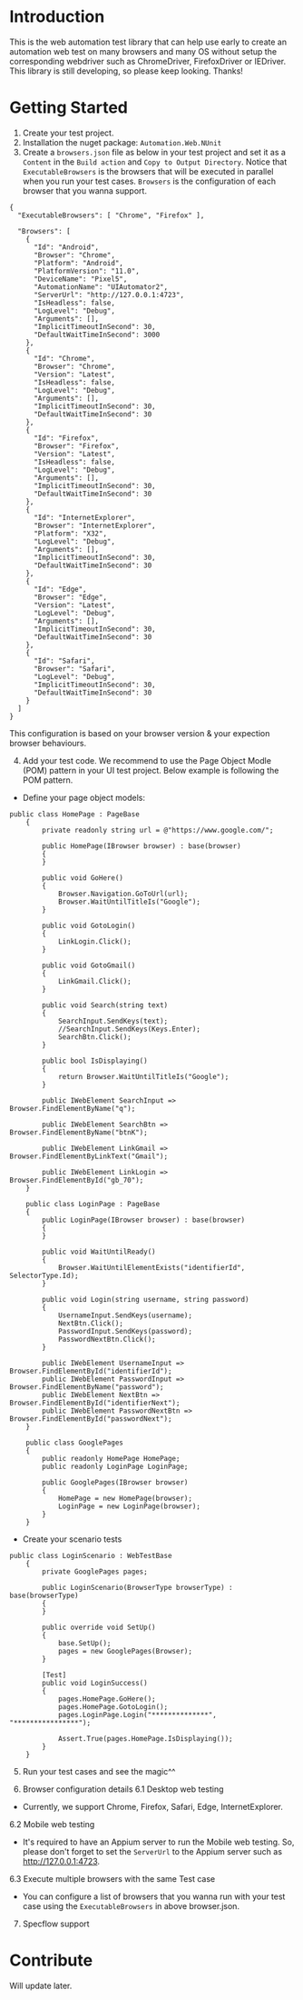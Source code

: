 # Introduction 
This is the web automation test library that can help use early to create an automation web test on many browsers and many OS without setup the corresponding webdriver such as ChromeDriver, FirefoxDriver or IEDriver.
This library is still developing, so please keep looking. Thanks!
# Getting Started
1. Create your test project.
2. Installation the nuget package: `Automation.Web.NUnit`
3. Create a `browsers.json` file as below in your test project and set it as a `Content` in the `Build action` and `Copy to Output Directory`.
Notice that 
	`ExecutableBrowsers` is the browsers that will be executed in parallel when you run your test cases.
	`Browsers` is the configuration of each browser that you wanna support.
```
{
  "ExecutableBrowsers": [ "Chrome", "Firefox" ],

  "Browsers": [
    {
      "Id": "Android",
      "Browser": "Chrome",
      "Platform": "Android",
      "PlatformVersion": "11.0",
      "DeviceName": "Pixel5",
      "AutomationName": "UIAutomator2",
      "ServerUrl": "http://127.0.0.1:4723",
      "IsHeadless": false,
      "LogLevel": "Debug",
      "Arguments": [],
      "ImplicitTimeoutInSecond": 30,
      "DefaultWaitTimeInSecond": 3000
    },
    {
      "Id": "Chrome",
      "Browser": "Chrome",
      "Version": "Latest",
      "IsHeadless": false,
      "LogLevel": "Debug",
      "Arguments": [],
      "ImplicitTimeoutInSecond": 30,
      "DefaultWaitTimeInSecond": 30
    },
    {
      "Id": "Firefox",
      "Browser": "Firefox",
      "Version": "Latest",
      "IsHeadless": false,
      "LogLevel": "Debug",
      "Arguments": [],
      "ImplicitTimeoutInSecond": 30,
      "DefaultWaitTimeInSecond": 30
    },
    {
      "Id": "InternetExplorer",
      "Browser": "InternetExplorer",
      "Platform": "X32",
      "LogLevel": "Debug",
      "Arguments": [],
      "ImplicitTimeoutInSecond": 30,
      "DefaultWaitTimeInSecond": 30
    },
    {
      "Id": "Edge",
      "Browser": "Edge",
      "Version": "Latest",
      "LogLevel": "Debug",
      "Arguments": [],
      "ImplicitTimeoutInSecond": 30,
      "DefaultWaitTimeInSecond": 30
    },
    {
      "Id": "Safari",
      "Browser": "Safari",
      "LogLevel": "Debug",
      "ImplicitTimeoutInSecond": 30,
      "DefaultWaitTimeInSecond": 30
    }
  ]
}
```
This configuration is based on your browser version & your expection browser behaviours.

4. Add your test code. 
We recommend to use the Page Object Modle (POM) pattern in your UI test project. 
Below example is following the POM pattern.
- Define your page object models:
```
public class HomePage : PageBase
    {
        private readonly string url = @"https://www.google.com/";

        public HomePage(IBrowser browser) : base(browser)
        {
        }

        public void GoHere()
        {
            Browser.Navigation.GoToUrl(url);
            Browser.WaitUntilTitleIs("Google");
        }

        public void GotoLogin()
        {
            LinkLogin.Click();
        }

        public void GotoGmail()
        {
            LinkGmail.Click();
        }

        public void Search(string text)
        {
            SearchInput.SendKeys(text);
            //SearchInput.SendKeys(Keys.Enter);
            SearchBtn.Click();
        }

        public bool IsDisplaying()
        {
            return Browser.WaitUntilTitleIs("Google");
        }

        public IWebElement SearchInput => Browser.FindElementByName("q");

        public IWebElement SearchBtn => Browser.FindElementByName("btnK");

        public IWebElement LinkGmail => Browser.FindElementByLinkText("Gmail");

        public IWebElement LinkLogin => Browser.FindElementById("gb_70");
    }

	public class LoginPage : PageBase
    {
        public LoginPage(IBrowser browser) : base(browser)
        {
        }

        public void WaitUntilReady()
        {
            Browser.WaitUntilElementExists("identifierId", SelectorType.Id);
        }

        public void Login(string username, string password)
        {
            UsernameInput.SendKeys(username);
            NextBtn.Click();
            PasswordInput.SendKeys(password);
            PasswordNextBtn.Click();
        }

        public IWebElement UsernameInput => Browser.FindElementById("identifierId");                
        public IWebElement PasswordInput => Browser.FindElementByName("password");
        public IWebElement NextBtn => Browser.FindElementById("identifierNext");
        public IWebElement PasswordNextBtn => Browser.FindElementById("passwordNext");
    }

	public class GooglePages
    {
        public readonly HomePage HomePage;
        public readonly LoginPage LoginPage;

        public GooglePages(IBrowser browser)
        {
            HomePage = new HomePage(browser);
            LoginPage = new LoginPage(browser);
        }
    }
```

- Create your scenario tests
```
public class LoginScenario : WebTestBase
    {
        private GooglePages pages;

        public LoginScenario(BrowserType browserType) : base(browserType)
        {
        }

        public override void SetUp()
        {
            base.SetUp();
            pages = new GooglePages(Browser);
        }

        [Test]
        public void LoginSuccess()
        {
            pages.HomePage.GoHere();
            pages.HomePage.GotoLogin();
            pages.LoginPage.Login("**************", "****************");

            Assert.True(pages.HomePage.IsDisplaying());
        }
    }
```

5. Run your test cases and see the magic^^

6. Browser configuration details
6.1 Desktop web testing
- Currently, we support Chrome, Firefox, Safari, Edge, InternetExplorer.

6.2 Mobile web testing
- It's required to have an Appium server to run the Mobile web testing. So, please don't forget to set the `ServerUrl` to the Appium server such as http://127.0.0.1:4723.

6.3 Execute multiple browsers with the same Test case
- You can configure a list of browsers that you wanna run with your test case using the `ExecutableBrowsers` in above browser.json.

7. Specflow support

# Contribute
Will update later.